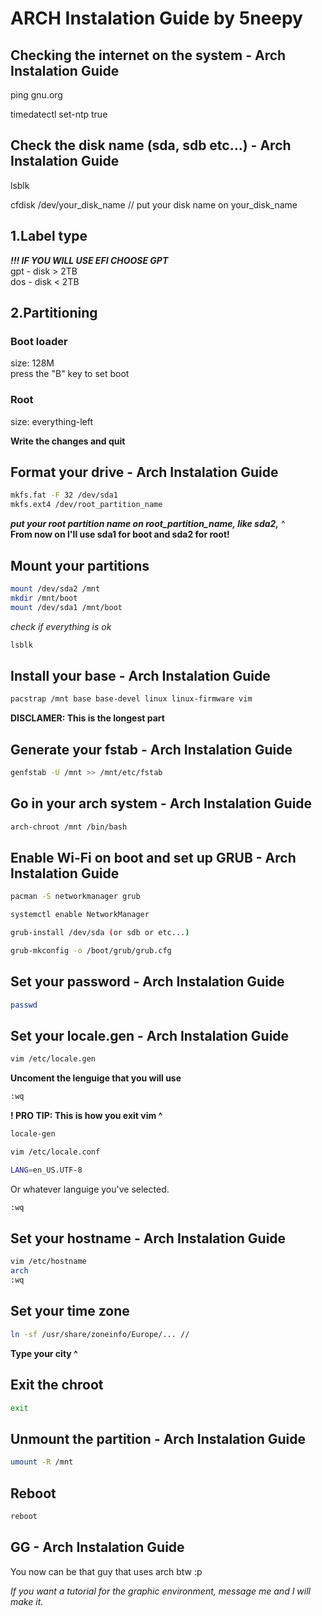 # ARCH Instalation Guide by 5neepy

## Checking the internet on the system - Arch Instalation Guide

ping gnu.org

timedatectl set-ntp true

## Check the disk name (sda, sdb etc...) - Arch Instalation Guide

lsblk

cfdisk /dev/your_disk_name // put your disk name on your_disk_name

## 1.Label type
***!!! IF YOU WILL USE EFI CHOOSE GPT***  
gpt - disk > 2TB  
dos - disk < 2TB

## 2.Partitioning

### Boot loader
size: 128M  
press the "B" key to set boot

### Root
size: everything-left

**Write the changes and quit**


## Format your drive - Arch Instalation Guide
``` bash
mkfs.fat -F 32 /dev/sda1 	
mkfs.ext4 /dev/root_partition_name
```
***put your root partition name on root_partition_name, like sda2,*** ^  
**From now on I'll use sda1 for boot and sda2 for root!**

## Mount your partitions

``` bash
mount /dev/sda2 /mnt
mkdir /mnt/boot
mount /dev/sda1 /mnt/boot
```

*check if everything is ok*

``` bash
lsblk
```

## Install your base - Arch Instalation Guide
``` bash
pacstrap /mnt base base-devel linux linux-firmware vim
```
**DISCLAMER: This is the longest part**  

## Generate your fstab - Arch Instalation Guide

``` bash
genfstab -U /mnt >> /mnt/etc/fstab
```

## Go in your arch system - Arch Instalation Guide
```bash
arch-chroot /mnt /bin/bash
```
## Enable Wi-Fi on boot and set up GRUB - Arch Instalation Guide
```bash
pacman -S networkmanager grub

systemctl enable NetworkManager

grub-install /dev/sda (or sdb or etc...)

grub-mkconfig -o /boot/grub/grub.cfg
```

## Set your password - Arch Instalation Guide

```bash
passwd
```

## Set your locale.gen - Arch Instalation Guide
```bash
vim /etc/locale.gen
```
**Uncoment the lenguige that you will use**
```bash
:wq
```
**! PRO TIP: This is how you exit vim ^**

```bash
locale-gen
```

```bash
vim /etc/locale.conf
```
```bash
LANG=en_US.UTF-8
```
Or whatever languige you've selected. 
```bash
:wq
```

## Set your hostname - Arch Instalation Guide

```bash
vim /etc/hostname
arch
:wq
```

## Set your time zone

```bash
ln -sf /usr/share/zoneinfo/Europe/... // 
```
**Type your city ^**  

## Exit the chroot

```bash
exit
```

## Unmount the partition - Arch Instalation Guide

```bash
umount -R /mnt
```
## Reboot

```bash
reboot
```
## GG - Arch Instalation Guide
You now can be that guy that uses arch btw :p

*If you want a tutorial for the graphic environment, message me and I will make it.*
